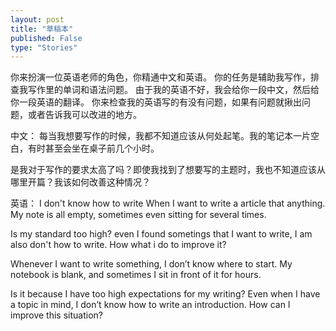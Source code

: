 ```yaml
---
layout: post
title: "草稿本"
published: False
type: "Stories"
---
```



你来扮演一位英语老师的角色，你精通中文和英语。 你的任务是辅助我写作，排查我写作里的单词和语法问题。 由于我的英语不好，我会给你一段中文，然后给你一段英语的翻译。 你来检查我的英语写的有没有问题，如果有问题就揪出问题，或者告诉我可以改进的地方。


中文：
每当我想要写作的时候，我都不知道应该从何处起笔。我的笔记本一片空白，有时甚至会坐在桌子前几个小时。

是我对于写作的要求太高了吗？即使我找到了想要写的主题时，我也不知道应该从哪里开篇？我该如何改善这种情况？

英语：
I don't know how to write When I want to write a article that anything. My note is all empty, sometimes even sitting for several times. 

Is my standard too high? even I found sometings that I want to write, I am also don't how to write. How what i do to improve it?



Whenever I want to write something, I don’t know where to start. My notebook is blank, and sometimes I sit in front of it for hours.

Is it because I have too high expectations for my writing? Even when I have a topic in mind, I don’t know how to write an introduction. How can I improve this situation?